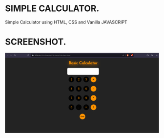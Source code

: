 # SIMPLE CALCULATOR.

<p>Simple Calculator using HTML, CSS and Vanilla JAVASCRIPT</p>

# SCREENSHOT.
<img src="https://github.com/Levyathanz/Javascript_Learnings/blob/master/Calculator/screenshots/image.png"/>
